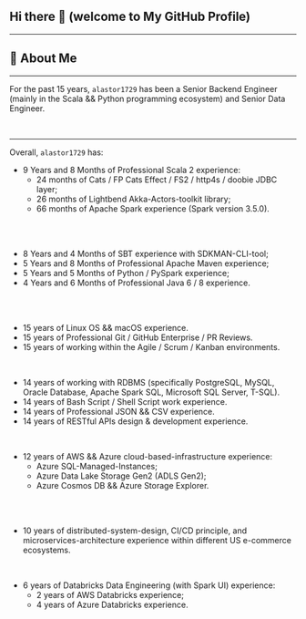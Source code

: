 ## Hi there 👋 (welcome to My GitHub Profile)

---

## 🚀 **About Me**

---

For the past 15 years, `alastor1729` has been a Senior Backend Engineer (mainly in the Scala && Python programming ecosystem) and Senior Data Engineer.

<br>

---

Overall, `alastor1729` has:

- 9 Years and 8 Months of Professional Scala 2 experience:
  - 24 months of Cats / FP Cats Effect / FS2 / http4s / doobie JDBC layer;
  - 26 months of Lightbend Akka-Actors-toolkit library;
  - 66 months of Apache Spark experience (Spark version 3.5.0).

<br>
<br>

- 8 Years and 4 Months of SBT experience with SDKMAN-CLI-tool;
- 5 Years and 8 Months of Professional Apache Maven experience;
- 5 Years and 5 Months of Python / PySpark experience;
- 4 Years and 6 Months of Professional Java 6 / 8 experience.

<br>
<br>

- 15 years of Linux OS && macOS experience.
- 15 years of Professional Git / GitHub Enterprise / PR Reviews.
- 15 years of working within the Agile / Scrum / Kanban environments.

<br>

- 14 years of working with RDBMS (specifically PostgreSQL, MySQL, Oracle Database, Apache Spark SQL, Microsoft SQL Server, T-SQL).
- 14 years of Bash Script / Shell Script work experience.
- 14 years of Professional JSON && CSV experience.
- 14 years of RESTful APIs design & development experience.

<br>

- 12 years of AWS && Azure cloud-based-infrastructure experience:
  - Azure SQL-Managed-Instances;
  - Azure Data Lake Storage Gen2 (ADLS Gen2);
  - Azure Cosmos DB && Azure Storage Explorer.   

<br>
<br>

- 10 years of distributed-system-design, CI/CD principle, and microservices-architecture experience within different US e-commerce ecosystems.

<br>

- 6 years of Databricks Data Engineering (with Spark UI) experience:
  - 2 years of AWS Databricks experience;
  - 4 years of Azure Databricks experience.  

<br>
<br>
